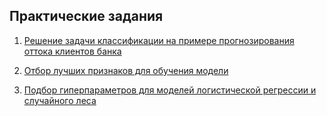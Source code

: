 ## **Практические задания**

1. [Решение задачи классификации на примере прогнозирования оттока клиентов банка](https://github.com/romash23/ML-practice/blob/master/ML-3._%D0%9F%D1%80%D0%B0%D0%BA%D1%82%D0%B8%D0%BA%D0%B0._%D0%9D%D0%BE%D1%83%D1%82%D0%B1%D1%83%D0%BA-%D1%88%D0%B0%D0%B1%D0%BB%D0%BE%D0%BD.ipynb)

2. [Отбор лучших признаков для обучения модели](https://github.com/romash23/ML-practice/blob/master/ml-6_%D0%BF%D1%80%D0%B0%D0%BA%D1%82%D0%B8%D0%BA%D0%B0.ipynb)

3. [Подбор гиперпараметров для моделей логистической регрессии и случайного леса](https://github.com/romash23/ML-practice/blob/master/ml-7_prectice.ipynb)